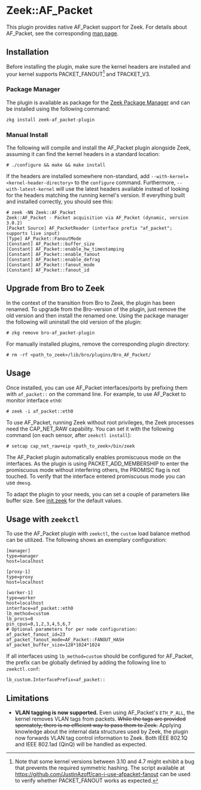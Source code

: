 
# Zeek::AF_Packet

This plugin provides native AF_Packet support for Zeek. For details about AF_Packet, see the corresponding [man page](http://man7.org/linux/man-pages/man7/packet.7.html).

## Installation

Before installing the plugin, make sure the kernel headers are installed and your kernel supports PACKET_FANOUT[^1] and TPACKET_V3.

### Package Manager
The plugin is available as package for the [Zeek Package Manager](https://github.com/zeek/package-manager) and can be installed using the following command:

    zkg install zeek-af_packet-plugin

### Manual Install
The following will compile and install the AF_Packet plugin alongside Zeek, assuming it can find the kernel headers in a standard location:

    # ./configure && make && make install

If the headers are installed somewhere non-standard, add `--with-kernel=<kernel-header-directory>` to the `configure` command. Furthermore, `--with-latest-kernel` will use the latest headers available instead of looking for the headers matching the running kernel's version. If everything built and installed correctly, you should see this:

    # zeek -NN Zeek::AF_Packet
    Zeek::AF_Packet - Packet acquisition via AF_Packet (dynamic, version 3.0.2)
    [Packet Source] AF_PacketReader (interface prefix "af_packet"; supports live input)
    [Type] AF_Packet::FanoutMode
    [Constant] AF_Packet::buffer_size
    [Constant] AF_Packet::enable_hw_timestamping
    [Constant] AF_Packet::enable_fanout
    [Constant] AF_Packet::enable_defrag
    [Constant] AF_Packet::fanout_mode
    [Constant] AF_Packet::fanout_id

## Upgrade from Bro to Zeek

In the context of the transition from Bro to Zeek, the plugin has been renamed. To upgrade from the Bro-version of the plugin, just remove the old version and then install the renamed one. Using the package manager the following will uninstall the old version of the plugin:

    # zkg remove bro-af_packet-plugin

For manually installed plugins, remove the corresponding plugin directory:

    # rm -rf <path_to_zeek>/lib/bro/plugins/Bro_AF_Packet/

## Usage

Once installed, you can use AF_Packet interfaces/ports by prefixing them with `af_packet::` on the command line. For example, to use AF_Packet to monitor interface `eth0`:

    # zeek -i af_packet::eth0

To use AF_Packet, running Zeek without root privileges, the Zeek processes need the CAP_NET_RAW capability. You can set it with the following command (on each sensor, after `zeekctl install`):

    # setcap cap_net_raw+eip <path_to_zeek>/bin/zeek

The AF_Packet plugin automatically enables promiscuous mode on the interfaces. As the plugin is using PACKET_ADD_MEMBERSHIP to enter the promiscuous mode without interfering others, the PROMISC flag is not touched. To verify that the interface entered promiscuous mode you can use `dmesg`.

To adapt the plugin to your needs, you can set a couple of parameters like buffer size. See [init.zeek](scripts/init.zeek) for the default values.

## Usage with `zeekctl`

To use the AF_Packet plugin with `zeekctl`, the `custom` load balance method can be utilized. The following shows an exemplary configuration:

    [manager]
    type=manager
    host=localhost

    [proxy-1]
    type=proxy
    host=localhost

    [worker-1]
    type=worker
    host=localhost
    interface=af_packet::eth0
    lb_method=custom
    lb_procs=8
    pin_cpus=0,1,2,3,4,5,6,7
    # Optional parameters for per node configuration:
    af_packet_fanout_id=23
    af_packet_fanout_mode=AF_Packet::FANOUT_HASH
    af_packet_buffer_size=128*1024*1024

If all interfaces using `lb_method=custom` should be configured for AF_Packet, the prefix can be globally definied by adding the following line to `zeekctl.conf`:

    lb_custom.InterfacePrefix=af_packet::

## Limitations

* __VLAN tagging is now supported.__ Even using AF_Packet's ``ETH_P_ALL``, the kernel removes VLAN tags from packets.
  ~~While the tags are provided spereately, there is no efficient way to pass them to Zeek.~~ Applying knowledge about the internal data structures used by Zeek, the plugin now forwards VLAN tag control information to Zeek. Both IEEE 802.1Q and IEEE 802.1ad (QinQ) will be handled as expected.

[^1]: Note that some kernel versions between 3.10 and 4.7 might exhibit a bug that prevents the required symmetric hashing. The script available at https://github.com/JustinAzoff/can-i-use-afpacket-fanout can be used to verify whether PACKET_FANOUT works as expected.
